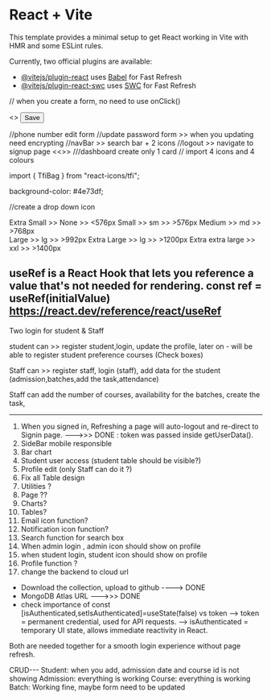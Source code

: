 # React + Vite

This template provides a minimal setup to get React working in Vite with HMR and some ESLint rules.

Currently, two official plugins are available:

- [@vitejs/plugin-react](https://github.com/vitejs/vite-plugin-react/blob/main/packages/plugin-react/README.md) uses [Babel](https://babeljs.io/) for Fast Refresh
- [@vitejs/plugin-react-swc](https://github.com/vitejs/vite-plugin-react-swc) uses [SWC](https://swc.rs/) for Fast Refresh


// when you create a form, no need to use onClick()

<form onSubmit={formik.handleSubmit}> <<Su>>
<Button
type="submit">
Save
</Button>
</form>

//phone number edit form
//update password form >> when you updating need encrypting
//navBar >> search bar + 2 icons
//logout >> navigate to signup page <<<DONE>>>
///dashboard create only 1 card
// import 4 icons and 4 colours

import { TfiBag } from "react-icons/tfi";
<TfiBag />

<!-- Bg color -->
background-color: #4e73df;

<!-- WHen  -->

//create a drop down icon

<!-- Breakpoint -->
Extra Small   >>    None   >>       <576px
Small         >>    sm     >>       >576px
Medium        >>    md      >>      >768px  
Large         >>    lg      >>      >992px
Extra Large         >> lg     >>    >1200px
Extra extra large   >> xxl      >>   >1400px

useRef is a React Hook that lets you reference a value that's not needed for rendering. const ref = useRef(initialValue)
https://react.dev/reference/react/useRef
-------------------------------------

Two login for student & Staff

student can  >>  register student,login, update the profile, later on - will be able to register student preference courses (Check boxes)

Staff can >>  register staff, login (staff), add data for the student (admission,batches,add the task,attendance)

Staff can add the number of courses, availability for the batches, create the task,


--------------------
1. When you signed in, Refreshing a page will auto-logout and re-direct to Signin page.    --->>> DONE : token was passed inside getUserData(). 
2. SideBar mobile responsible
3. Bar chart
4. Student user access (student table should be visible?)
5. Profile edit (only Staff can do it ?)
6. Fix all Table design
7. Utilities ?
8. Page ??
9. Charts?
10. Tables?
11. Email icon function?
12. Notification icon function?
13. Search function for search box
14. When admin login , admin icon should show on profile
15. when student login, student icon should show on profile
16. Profile function ?
17. change the backend to cloud url

- Download the collection, upload to github                                                     ----> DONE
- MongoDB Atlas URL                                                                             --->>> DONE
- check importance of const [isAuthenticated,setIsAuthenticated]=useState(false) vs token
--> token = permanent credential, used for API requests.
--> isAuthenticated = temporary UI state, allows immediate reactivity in React.

Both are needed together for a smooth login experience without page refresh.

CRUD---
Student: when you add, admission date and course id is not showing
Admission: everything is  working 
Course: everything is  working 
Batch: Working fine, maybe form need to be updated

